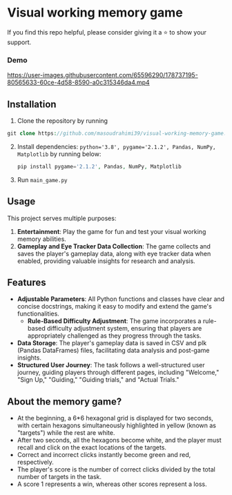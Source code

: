 # Visual working memory game

If you find this repo helpful, please consider giving it a ⭐ to show your support.

### Demo
https://user-images.githubusercontent.com/65596290/178737195-80565633-60ce-4d58-8590-a0c315346da4.mp4


## Installation
1. Clone the repository by running
```php
git clone https://github.com/masoudrahimi39/visual-working-memory-game.git
   ```

2. Install dependencies: `python='3.8', pygame='2.1.2', Pandas, NumPy, Matplotlib` by running below:
   ```php
   pip install pygame='2.1.2', Pandas, NumPy, Matplotlib
   ```
4. Run `main_game.py`


## Usage
This project serves multiple purposes:
1. **Entertainment**: Play the game for fun and test your visual working memory abilities.
3. **Gameplay and Eye Tracker Data Collection**: The game collects and saves the player's gameplay data, along with eye tracker data when enabled, providing valuable insights for research and analysis.

## Features
- **Adjustable Parameters**: All Python functions and classes have clear and concise docstrings, making it easy to modify and extend the game's functionalities.
   - **Rule-Based Difficulty Adjustment**: The game incorporates a rule-based difficulty adjustment system, ensuring that players are appropriately challenged as they progress through the tasks.
- **Data Storage**: The player's gameplay data is saved in CSV and plk (Pandas DataFrames) files, facilitating data analysis and post-game insights.
- **Structured User Journey**: The task follows a well-structured user journey, guiding players through different pages, including "Welcome," "Sign Up," "Guiding," "Guiding trials," and "Actual Trials."

## About the memory game?
- At the beginning, a 6*6 hexagonal grid is displayed for two seconds, with certain hexagons simultaneously highlighted in yellow (known as "targets") while the rest are white. 
- After two seconds, all the hexagons become white, and the player must recall and click on the exact locations of the targets. 
- Correct and incorrect clicks instantly become green and red, respectively. 
- The player's score is the number of correct clicks divided by the total number of targets in the task.
- A score 1 represents a win, whereas other scores represent a loss.


